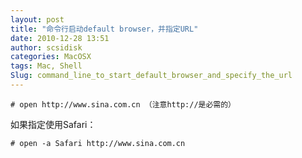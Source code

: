 ```yaml
---
layout: post
title: "命令行启动default browser，并指定URL"
date: 2010-12-28 13:51
author: scsidisk
categories: MacOSX
tags: Mac, Shell
Slug: command_line_to_start_default_browser_and_specify_the_url
---
```


```
# open http://www.sina.com.cn （注意http://是必需的）
```

如果指定使用Safari：

```
# open -a Safari http://www.sina.com.cn
```

